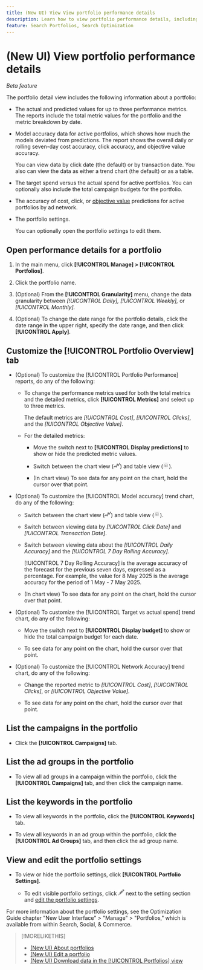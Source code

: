 ```yaml
---
title: (New UI) View View portfolio performance details
description: Learn how to view portfolio performance details, including actual and predicted metrics at the portfolio level and for each assigned campaign.
feature: Search Portfolios, Search Optimization
---
```

# (New UI) View portfolio performance details

*Beta feature*

<!-- Verify all, including why (if) the first report is for active and optimized portfolios(?), and why the other reports are for active portfolios, not optimized ones -->

The portfolio detail view includes the following information about a portfolio:

* The actual and predicted values for up to three performance metrics. The reports include the total metric values for the portfolio and the metric breakdown by date.<!-- Not for active portfolios only?  -->

* Model accuracy data for active portfolios, which shows how much the models deviated from predictions. The report shows the overall daily or rolling seven-day cost accuracy, click accuracy, and objective value accuracy.

  You can view data by click date (the default) or by transaction date.   You also can view the data as either a trend chart (the default) or as a table.

* The target spend versus the actual spend for active portfolios. You can optionally also include the total campaign budgets for the portfolio.

* The accuracy of cost, click, or [objective value](/help/search-social-commerce/glossary.md#o-p) predictions for active portfolios by ad network.<!-- Verify -->

* The portfolio settings.

  You can optionally open the portfolio settings to edit them.

## Open performance details for a portfolio

1. In the main menu, click **[!UICONTROL Manage] > [!UICONTROL Portfolios]**.

1. Click the portfolio name.

1. (Optional) From the **[!UICONTROL Granularity]** menu, change the data granularity between *[!UICONTROL Daily],* *[!UICONTROL Weekly],* or *[!UICONTROL Monthly].*

1. (Optional) To change the date range for the portfolio details, click the date range in the upper right, specify the date range, and then click **[!UICONTROL Apply]**.

## Customize the [!UICONTROL Portfolio Overview] tab

* (Optional) To customize the [!UICONTROL Portfolio Performance] reports, do any of the following:

  * To change the performance metrics used for both the total metrics and the detailed metrics, click **[!UICONTROL Metrics]** and select up to three metrics.
  
    The default metrics are *[!UICONTROL Cost]*, *[!UICONTROL Clicks]*, and the *[!UICONTROL Objective Value]*.<!-- What else is available: the advertiser's revenue metrics? Anything else from the ad networks? -->

  * For the detailed metrics:
  
    * Move the switch next to **[!UICONTROL Display predictions]** to show or hide the predicted metric values.
    
    * Switch between the chart view (![Chart View](/help/search-social-commerce/assets/chart-view.png "Chart View")) and table view (![Table View](/help/search-social-commerce/assets/table-view.png "Table View")).

    * (In chart view) To see data for any point on the chart, hold the cursor over that point.

* (Optional) To customize the [!UICONTROL Model accuracy] trend chart, do any of the following:

  * Switch between the chart view (![Chart View](/help/search-social-commerce/assets/chart-view.png "Chart View")) and table view (![Table View](/help/search-social-commerce/assets/table-view.png "Table View")).

  * Switch between viewing data by *[!UICONTROL Click Date]* and *[!UICONTROL Transaction Date]*.

  * Switch between viewing data about the *[!UICONTROL Daily Accuracy]* and the *[!UICONTROL 7 Day Rolling Accuracy]*.
  
    [!UICONTROL 7 Day Rolling Accuracy] is the average accuracy of the forecast for the previous seven days, expressed as a percentage. For example, the value for 8 May 2025 is the average accuracy for the period of 1 May - 7 May 2025.

  * (In chart view) To see data for any point on the chart, hold the cursor over that point.

* (Optional) To customize the [!UICONTROL Target vs actual spend] trend chart, do any of the following:

    * Move the switch next to **[!UICONTROL Display budget]** to show or hide the total campaign budget for each date.
    
    * To see data for any point on the chart, hold the cursor over that point.

* (Optional) To customize the [!UICONTROL Network Accuracy] trend chart, do any of the following:

  * Change the reported metric to *[!UICONTROL Cost]*, *[!UICONTROL Clicks]*, or *[!UICONTROL Objective Value]*.

  * To see data for any point on the chart, hold the cursor over that point.

## List the campaigns in the portfolio

* Click the **[!UICONTROL Campaigns]** tab.

## List the ad groups in the portfolio

* To view all ad groups in a campaign within the portfolio, click the **[!UICONTROL Campaigns]** tab, and then click the campaign name.

## List the keywords in the portfolio

* To view all keywords in the portfolio, click the **[!UICONTROL Keywords]** tab.

* To view all keywords in an ad group within the portfolio, click the **[!UICONTROL Ad Groups]** tab, and then click the ad group name.

## View and edit the portfolio settings

* To view or hide the portfolio settings, click **[!UICONTROL Portfolio Settings]**.

   * To edit visible portfolio settings, click ![Edit](/help/search-social-commerce/assets/edit.png "Edit") next to the setting section and [edit the portfolio settings](portfolio-edit.md).

For more information about the portfolio settings, see the Optimization Guide chapter "New User Interface" > "Manage" > "Portfolios," which is available from within Search, Social, & Commerce.

>[!MORELIKETHIS]
>
>* [(New UI) About portfolios](portfolio-about.md)
>* [(New UI) Edit a portfolio](portfolio-edit.md)
>* [(New UI) Download data in the [!UICONTROL Portfolios] view](portfolio-view-report.md)
